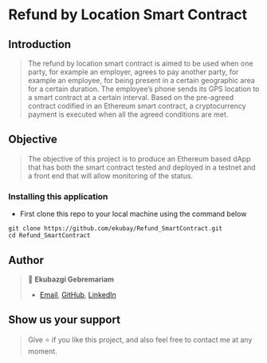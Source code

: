 # Refund by Location Smart Contract

## Introduction

> The refund by location smart contract is aimed to be used when one party, for example an employer, agrees to pay another party, for example an employee, for being present in a certain geographic area for a certain duration. The employee’s phone sends its GPS location to a smart contract at a certain interval. Based on the pre-agreed contract codified in an Ethereum smart contract, a cryptocurrency payment is executed when all the agreed conditions are met.  

## Objective
>The objective of this project is to produce an Ethereum based dApp that has both the smart contract tested and deployed in a testnet and a front end that will allow monitoring of the status.


### Installing this application

- First clone this repo to your local machine using the command below

```
git clone https://github.com/ekubay/Refund_SmartContract.git
cd Refund_SmartContract
```


## Author
> 👤 **Ekubazgi Gebremariam**
> - [Email](mailto:axutec14@gmail.com), [GitHub](https://github.com/ekubay), [LinkedIn](https://www.linkedin.com/in/ekubazgi-g-mariam-61507270)

## Show us your support

> Give ⭐ if you like this project, and also feel free to contact me at any moment.
